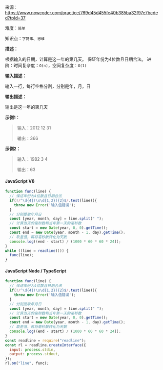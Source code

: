 来源：<https://www.nowcoder.com/practice/769d45d455fe40b385ba32f97e7bcded?tpId=37>

难度：`简单`

知识点：`字符串`、`思维`

**描述：**

根据输入的日期，计算是这一年的第几天。
保证年份为4位数且日期合法。
进阶：时间复杂度：`O(n)`，空间复杂度：`O(1)`

**输入描述：**

输入一行，每行空格分割，分别是年，月，日

**输出描述：**

输出是这一年的第几天

**示例1：**

> 输入：2012 12 31
>
> 输出：366

**示例2：**

> 输入：1982 3 4
>
> 输出：63

<!-- tabs:start -->

#### **JavaScript V8**

```javascript
function func(line) {
  // 保证年份为4位数且日期合法
  if(!/^\d{4}(\s\d{1,2}){2}$/.test(line)){
    throw new Error('输入值错误');
  }
  // 分别提取年月日
  const [year, month, day] = line.split(" ");
  // 计算当天的毫秒数和当年第一天的毫秒数
  const start = new Date(year, 0, 0).getTime();
  const end = new Date(year, month - 1, day).getTime();
  // 取差值，再将毫秒数转化为天数
  console.log((end - start) / (1000 * 60 * 60 * 24));
}
while ((line = readline())) {
  func(line);
}
```

#### **JavaScript Node / TypeScript**

```javascript
function func(line) {
  // 保证年份为4位数且日期合法
  if(!/^\d{4}(\s\d{1,2}){2}$/.test(line)){
    throw new Error('输入值错误');
  }
  // 分别提取年月日
  const [year, month, day] = line.split(" ");
  // 计算当天的毫秒数和当年第一天的毫秒数
  const start = new Date(year, 0, 0).getTime();
  const end = new Date(year, month - 1, day).getTime();
  // 取差值，再将毫秒数转化为天数
  console.log((end - start) / (1000 * 60 * 60 * 24));
}
const readline = require("readline");
const rl = readline.createInterface({
  input: process.stdin,
  output: process.stdout,
});
rl.on("line", func);
```

<!-- tabs:end -->
